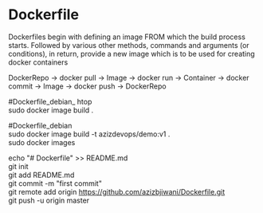 # Dockerfile
Dockerfiles begin with defining an image FROM which the build process starts. Followed by various other methods, commands and arguments (or conditions), in return, provide a new image which is to be used for creating docker containers
  
  DockerRepo -> docker pull -> Image -> docker run -> Container -> docker commit -> Image -> docker push -> DockerRepo  
  
#Dockerfile_debian_ htop  
sudo docker image build .  
  
#Dockerfile_debian  
sudo docker image build -t azizdevops/demo:v1 .  
sudo docker images  


echo "# Dockerfile" >> README.md  
git init  
git add README.md  
git commit -m "first commit"  
git remote add origin https://github.com/azizbjiwani/Dockerfile.git   
git push -u origin master  
